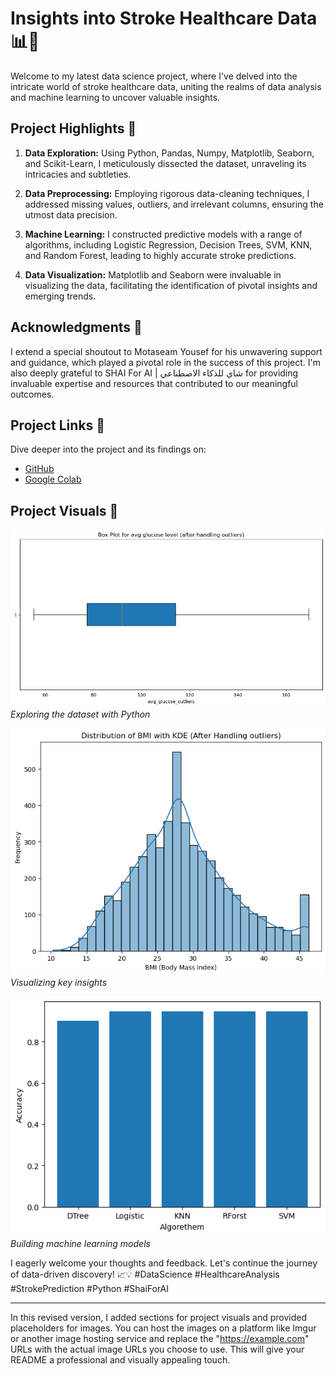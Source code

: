 # Insights into Stroke Healthcare Data 📊🏥

Welcome to my latest data science project, where I've delved into the intricate world of stroke healthcare data, uniting the realms of data analysis and machine learning to uncover valuable insights.

## Project Highlights 🌟
1. **Data Exploration:** Using Python, Pandas, Numpy, Matplotlib, Seaborn, and Scikit-Learn, I meticulously dissected the dataset, unraveling its intricacies and subtleties.

2. **Data Preprocessing:** Employing rigorous data-cleaning techniques, I addressed missing values, outliers, and irrelevant columns, ensuring the utmost data precision.

3. **Machine Learning:** I constructed predictive models with a range of algorithms, including Logistic Regression, Decision Trees, SVM, KNN, and Random Forest, leading to highly accurate stroke predictions.

4. **Data Visualization:** Matplotlib and Seaborn were invaluable in visualizing the data, facilitating the identification of pivotal insights and emerging trends.

## Acknowledgments 🙌
I extend a special shoutout to Motaseam Yousef for his unwavering support and guidance, which played a pivotal role in the success of this project. I'm also deeply grateful to SHAI For AI | شاي للذكاء الاصطناعي for providing invaluable expertise and resources that contributed to our meaningful outcomes.

## Project Links 🔗
Dive deeper into the project and its findings on:

- [GitHub](https://lnkd.in/ewjnSksW)
- [Google Colab](https://colab.research.google.com/drive/1rxNJePKGZdsnjP7h1AR-TIzjZHoRCN_O?usp=sharing)

## Project Visuals 📸
![Machine Learning](https://github.com/fa91dadsai/01.DA-healthcare-dataset-stroke/blob/main/Box%20Plot%20of%20Avg%20glucose%20after%20%20handeling%20outliers.png)
*Exploring the dataset with Python*

![Data Visualization](https://github.com/fa91dadsai/01.DA-healthcare-dataset-stroke/blob/main/Distribution%20of%20BMI%20after%20handeling%20outliers.png)
*Visualizing key insights*

![Data Exploration](https://github.com/fa91dadsai/01.DA-healthcare-dataset-stroke/blob/main/Accuracy%20of%205%20Algorethem.png)
*Building machine learning models*


I eagerly welcome your thoughts and feedback. Let's continue the journey of data-driven discovery! 📈💡 #DataScience #HealthcareAnalysis #StrokePrediction #Python #ShaiForAI

---

In this revised version, I added sections for project visuals and provided placeholders for images. You can host the images on a platform like Imgur or another image hosting service and replace the "https://example.com" URLs with the actual image URLs you choose to use. This will give your README a professional and visually appealing touch.
